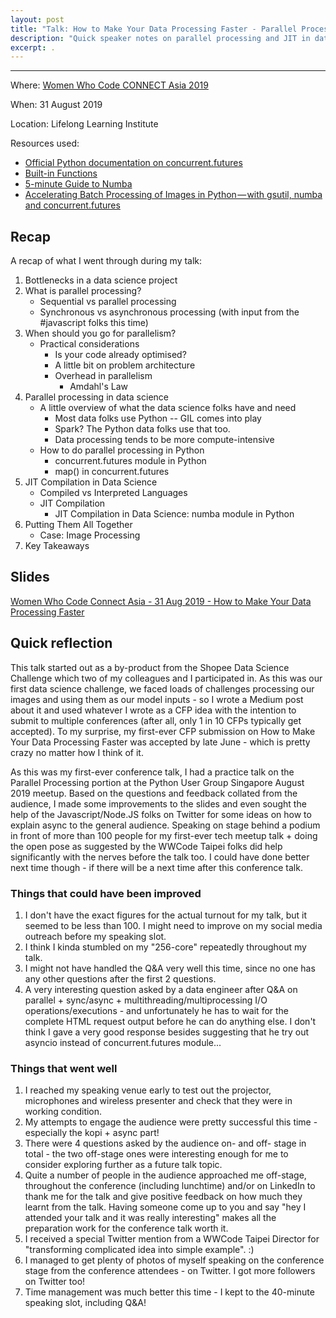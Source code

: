 ```yaml
---
layout: post
title: "Talk: How to Make Your Data Processing Faster - Parallel Processing and JIT in Data Science"
description: "Quick speaker notes on parallel processing and JIT in data science + talk reflection"
excerpt: .
---
```

---
Where: [Women Who Code CONNECT Asia 2019](https://asia.womenwhocode.dev/)

When: 31 August 2019

Location: Lifelong Learning Institute

Resources used:
- [Official Python documentation on concurrent.futures](https://docs.python.org/3/library/concurrent.futures.html)
- [Built-in Functions](https://docs.python.org/3/library/functions.html#map)
- [5-minute Guide to Numba](http://numba.pydata.org/numba-doc/latest/user/5minguide.html)
- [Accelerating Batch Processing of Images in Python — with gsutil, numba and concurrent.futures](https://hweecat.github.io/2019-05-27-accelerating-batch-processing)

## Recap

A recap of what I went through during my talk:

1. Bottlenecks in a data science project
2. What is parallel processing?
    - Sequential vs parallel processing
    - Synchronous vs asynchronous processing (with input from the #javascript folks this time)
3. When should you go for parallelism?
    - Practical considerations
        - Is your code already optimised?
        - A little bit on problem architecture
        - Overhead in parallelism
            - Amdahl's Law
4. Parallel processing in data science
    - A little overview of what the data science folks have and need
        - Most data folks use Python -- GIL comes into play
        - Spark? The Python data folks use that too.
        - Data processing tends to be more compute-intensive
    - How to do parallel processing in Python
        - concurrent.futures module in Python
        -   map() in concurrent.futures
5. JIT Compilation in Data Science
    - Compiled vs Interpreted Languages
    - JIT Compilation
        - JIT Compilation in Data Science: numba module in Python
6. Putting Them All Together
    - Case: Image Processing
7. Key Takeaways

## Slides

[Women Who Code Connect Asia - 31 Aug 2019 - How to Make Your Data Processing Faster](https://docs.google.com/presentation/d/12WzT3thMJbFJ_W4FMkAyKgnYdQhFcak9plL_c9VIg2w/edit?usp=sharing)

## Quick reflection

This talk started out as a by-product from the Shopee Data Science Challenge which two of my colleagues and I participated in. As this was our first data science challenge, we faced loads of challenges processing our images and using them as our model inputs - so I wrote a Medium post about it and used whatever I wrote as a CFP idea with the intention to submit to multiple conferences (after all, only 1 in 10 CFPs typically get accepted). To my surprise, my first-ever CFP submission on How to Make Your Data Processing Faster was accepted by late June - which is pretty crazy no matter how I think of it.

As this was my first-ever conference talk, I had a practice talk on the Parallel Processing portion at the Python User Group Singapore August 2019 meetup. Based on the questions and feedback collated from the audience, I made some improvements to the slides and even sought the help of the Javascript/Node.JS folks on Twitter for some ideas on how to explain async to the general audience. Speaking on stage behind a podium in front of more than 100 people for my first-ever tech meetup talk + doing the open pose as suggested by the WWCode Taipei folks did help significantly with the nerves before the talk too. I could have done better next time though - if there will be a next time after this conference talk.

### Things that could have been improved

1. I don't have the exact figures for the actual turnout for my talk, but it seemed to be less than 100. I might need to improve on my social media outreach before my speaking slot.
2. I think I kinda stumbled on my "256-core" repeatedly throughout my talk.
3. I might not have handled the Q&A very well this time, since no one has any other questions after the first 2 questions.
4. A very interesting question asked by a data engineer after Q&A on parallel + sync/async + multithreading/multiprocessing I/O operations/executions - and unfortunately he has to wait for the complete HTML request output before he can do anything else. I don't think I gave a very good response besides suggesting that he try out asyncio instead of concurrent.futures module...

### Things that went well

1. I reached my speaking venue early to test out the projector, microphones and wireless presenter and check that they were in working condition.
2. My attempts to engage the audience were pretty successful this time - especially the kopi + async part!
3. There were 4 questions asked by the audience on- and off- stage in total - the two off-stage ones were interesting enough for me to consider exploring further as a future talk topic.
4. Quite a number of people in the audience approached me off-stage, throughout the conference (including lunchtime) and/or on LinkedIn to thank me for the talk and give positive feedback on how much they learnt from the talk. Having someone come up to you and say "hey I attended your talk and it was really interesting" makes all the preparation work for the conference talk worth it.
5. I received a special Twitter mention from a WWCode Taipei Director for "transforming complicated idea into simple example". :)
6. I managed to get plenty of photos of myself speaking on the conference stage from the conference attendees - on Twitter. I got more followers on Twitter too!
7. Time management was much better this time - I kept to the 40-minute speaking slot, including Q&A!
